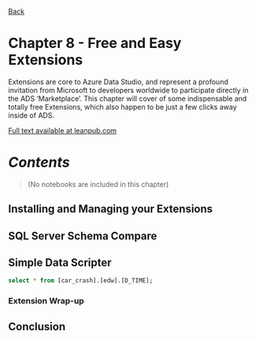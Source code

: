 [Back](../readme.md)

# Chapter 8 - Free and Easy Extensions
Extensions are core to Azure Data Studio, and represent a profound invitation from Microsoft to developers worldwide to participate directly in the ADS ‘Marketplace’. This chapter will cover of some indispensable and totally free Extensions, which also happen to be just a few clicks away inside of ADS.

[Full text available at leanpub.com](https://leanpub.com/hands-on-ads)

# ***Contents***
> (No notebooks are included in this chapter)

## Installing and Managing your Extensions

## SQL Server Schema Compare

## Simple Data Scripter

``` sql
select * from [car_crash].[edw].[D_TIME];
```

### Extension Wrap-up

## Conclusion
